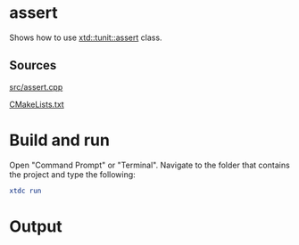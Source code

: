 # assert

Shows how to use [xtd::tunit::assert](../../../../src/xtd.tunit/include/xtd/assert.h) class.

## Sources

[src/assert.cpp](src/assert.cpp)

[CMakeLists.txt](CMakeLists.txt)

# Build and run

Open "Command Prompt" or "Terminal". Navigate to the folder that contains the project and type the following:

```cmake
xtdc run
```

# Output

```

```
